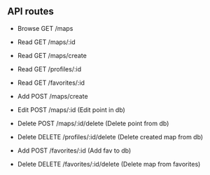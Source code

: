 ## API routes

 - Browse  GET    /maps 
 - Read    GET    /maps/:id 
 - Read    GET    /maps/create 
 - Read    GET    /profiles/:id
 - Read    GET    /favorites/:id

 - Add     POST   /maps/create
 - Edit    POST   /maps/:id (Edit point in db)  
 - Delete  POST   /maps/:id/delete (Delete point from db)

 - Delete  DELETE /profiles/:id/delete (Delete created map from db) 

 - Add     POST   /favorites/:id (Add fav to db)
 - Delete  DELETE /favorites/:id/delete (Delete map from favorites)
